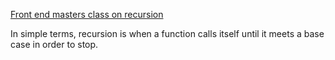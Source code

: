 
[Front end masters class on recursion](https://frontendmasters.com/courses/practical-algorithms/introducing-recursion/)

In simple terms, recursion is when a function calls itself until it meets a base case in order to stop.

